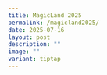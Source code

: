 ```yaml
---
title: MagicLand 2025
permalink: /magicland2025/
date: 2025-07-16
layout: post
description: ""
image: ""
variant: tiptap
---
```

<p></p>